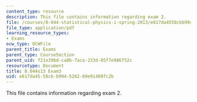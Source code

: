 ```yaml
---
content_type: resource
description: This file contains information regarding exam 2.
file: /courses/8-044-statistical-physics-i-spring-2013/e617da4558cbb994526269e91409fc2b_MIT8_044S14_exam3_03.pdf
file_type: application/pdf
learning_resource_types:
- Exams
ocw_type: OCWFile
parent_title: Exams
parent_type: CourseSection
parent_uid: f21e39bd-ca8b-7aca-233d-05f7e986f52c
resourcetype: Document
title: 8.044s13 Exam3
uid: e617da45-58cb-b994-5262-69e91409fc2b
---
```

This file contains information regarding exam 2.

